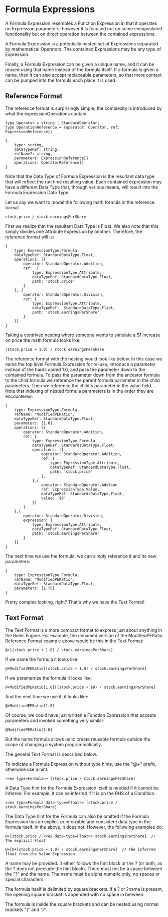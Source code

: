 # Formula Expressions
A Formula Expression resembles a Function Expression in that it operates on Expression parameters; however it is 
focused not on some encapsulated functionality but on direct operation between the contained expressions.

A Formula Expression is a potentially nested set of Expressions separated by mathematical Operators.  The contained 
Expressions may be any type of Expression.

Finally, a Formula Expression can be given a unique name, and it can be reused using that name instead of the 
formula itself.  If a formula is given a name, then it can also accept replaceable parameters, so that more context 
can be pumped into the formula each place it is used.

## Reference Format
The reference format is surprisingly simple; the complexity is introduced by what the expressionOperations contain.

    type Operator = string | StandardOperator;
    type OperationReference = {operator: Operator, ref: ExpressionReference};

    {
        type: string,
        dataTypeRef: string,
        refName?: string,
        parameters: ExpressionReference[] 
        operations: OperatorReference[]
    }

Note that the Data Type of Formula Expression is the resultant data type that will reflect the run time resulting 
value.  Each contained expression may have a different Data Type that, through various means, will result into the 
Formula Expression Data Type.

Let us say we want to model the following math formula in the reference format

    stock.price / stock.earningsPerShare

First we realize that the resultant Data Type is Float.  We also note that this simply divides one Attribute 
Expression by another.  Therefore, the reference format will is:

    {
        type: ExpressionType.Formula,
        dataTypeRef: StandardDataType.Float,
        operations: [{
            operator: StandardOperator.Addition,
            ref:  {
                type: ExpressionType.Attribute,
                dataTypeRef: StandardDataType.Float,
                path: 'stock.price'
            }
        }, {
            operator: StandardOperator.Division,
            ref: {
                type: ExpressionType.Attribute,
                dataTypeRef:  StandardDataType.Flaot,
                path: 'stock.earningsPerShare'
            }
        }]
    }

Taking a contrived nesting where someone wants to simulate a $1 increase on price the math formula looks like:

    (stock.price + 1.0) / stock.earningsPerShare

The reference format with the nesting would look like below.  In this case we name the top level Formula Expression 
for re-use, introduce a parameter instead of the hards coded 1.0, and pass the parameter down to the contained formula.
To pass the parameter down from the ancestor formula to the child formula we reference the parent formula parameter 
in the child parameters.  Then we reference the child's parameter in the value field.  Note that indexing of nested 
formula parameters is in the order they are encountered.

    {
        type: ExpressionType.Formula,
        refName: 'ModifiedPERatio',
        dataTypeRef: StandardDataType.Float,
        parameters: [1.0]
        operations: [{
            operator: StandardOperator.Addition,
            ref: {
                type: ExpressionType.Formula,
                dataTypeRef: StandardsDataType.Float,
                operations: [{
                    operator: StandardOperator.Addition,
                    ref: {
                        type: ExpressionType.Attribute,
                        dataTypeRef: StandardDataType.Float,
                        path: 'stock.price'
                    },
                },{
                    operator: StandardOperator.Addtion
                    ref: ExpressionType.Value,
                    dataTypeRef: StandardsDataType.Float,
                    value: '$0'
                }]
            }
        },{
            operator: StandardOperator.Division,
            expression: {
                type: ExpressionType.Attribute,
                dataTypeRef: StandardDataType.Float,
                path: 'stock.earningsPerShare'
            }
        }]
    }

The next time we use the formula, we can simply reference it and its new parameters:


    {
        type: ExpressionType.Formula,
        refName: 'ModifiedPERatio',
        dataTypeRef: StandardDataType.Float,
        parameters: [1.75]
    }

Pretty complex looking, right?  That's why we have the Text Format!

## Text Format
The Text Format is a more compact format to express just about anything in the Rules Engine. For example, the 
unnamed version of the ModifiedPERatio Reference Format example above would be this in the Text Format:

    @+[(stock.price + 1.0) / stock.earningsPerShare]

If we name the formula it looks like:

    @+ModifiedPERatio[(stock.price + 1.0) / stock.earningsPerShare]

If we parametrize the formula it looks like:

    @+ModifiedPERatio[1.0][(stock.price + $0) / stock.earningsPerShare]

And the next time we use it, it looks like:

    @+ModifiedPERatio[1.0]

Of course, we could have just written a Function Expression that accepts parameters and invoked something very similar:

    @ModifiedPERatio[1.0]

But the name formula allows us to create reusable formula outside the scope of changing a system programmatically.

The general Text Format is described below.

To indicate a Formula Expression without type hints, use the "@+" prefix, otherwise use a hint:

    <<ex type=Formula>> [stock.price / stock.earningsPerShare]

A Data Type hint for the Formula Expression itself is needed if it cannot be inferred.  For example, it can be 
inferred if it is on the RHS of a Condition.

    <<ex type=Formula data-type=Float>> [stock.price / stock.earningsPerShare]

The Data Type hint for the Formula can also be omitted if the Formula Expression has an explicit or inferrable and 
consistent data type in the formula itself. In the above, it does not.  However, the following examples do:

    @+[stock.price / <<ex data-type=Float>> stock.earningsPerShare]  // The explicit Float

    @+[@+[stock.price + 1.0] / stock.earningsPerShare]  // The inferred float from the Value Expression

A name may be provided.  It either follows the hint block or the ? (or both, as the ? does not preclude the hint 
block).  There must not be a space between the "?" and the name.  The name must be alpha numeric only, no spaces or 
special characters.

The formula itself is delimited by square brackets.  If a ? or ?name is present, the opening square bracket is 
appended with no space in between. 

The formula is inside the square brackets and can be nested using normal brackets "(" and ")".
